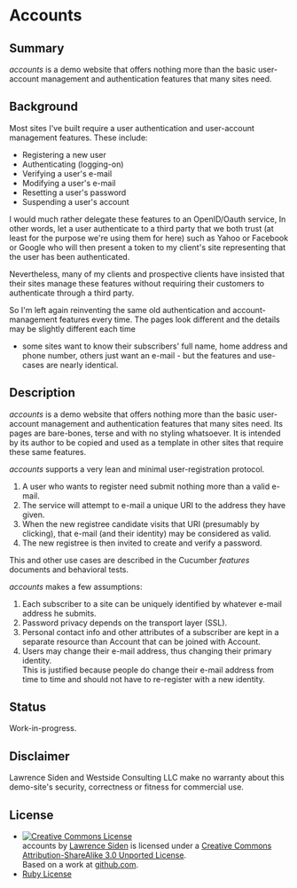 # Accounts

## Summary
*accounts* is a demo website that offers nothing more than the basic user-account management
and authentication features that many sites need.

## Background

Most sites I've built require a user authentication and user-account management features.
These include:
* Registering a new user
* Authenticating (logging-on)
* Verifying a user's e-mail
* Modifying a user's e-mail
* Resetting a user's password
* Suspending a user's account

I would much rather delegate these features to an OpenID/Oauth service,
In other words, let a user authenticate to a third party that we both trust 
(at least for the purpose we're using them for here)
such as Yahoo or Facebook or Google 
who will then present a token to my client's site representing that the user has been authenticated.

Nevertheless, many of my clients and prospective clients have insisted that
their sites manage these features without requiring their customers to authenticate through a third party.

So I'm left again reinventing the same old authentication and account-management features every time.
The pages look different and the details may be slightly different each time
- some sites want to know their subscribers' full name, home address and phone number,
others just want an e-mail -
but the features and use-cases are nearly identical.

## Description
*accounts* is a demo website that offers nothing more than the 
basic user-account management and authentication features that many sites need.
Its pages are bare-bones, terse and with no styling whatsoever.
It is intended by its author 
to be copied and used as a template in other sites that require these same features.

*accounts* supports a very lean and minimal user-registration protocol.

1. A user who wants to register need submit nothing more than a valid e-mail.
1. The service will attempt to e-mail a unique URI to the address they have given.
1. When the new registree candidate visits that URI (presumably by clicking),
that e-mail (and their identity) may be considered as valid.
1. The new registree is then invited to create and verify a password.

This and other use cases are described in the Cucumber *features* documents and behavioral tests.

*accounts* makes a few assumptions:

1. Each subscriber to a site can be uniquely identified by whatever e-mail address he submits.
1. Password privacy depends on the transport layer (SSL).
1. Personal contact info and other attributes of a subscriber 
are kept in a separate resource than Account that can be joined with Account.
1. Users may change their e-mail address, thus changing their primary identity.  
This is justified because people do change their e-mail address from time to time 
and should not have to re-register with a new identity.

## Status
Work-in-progress.

## Disclaimer

Lawrence Siden and Westside Consulting LLC 
make no warranty about this demo-site's security, correctness or fitness for commercial use.

## License
* <a rel="license" href="http://creativecommons.org/licenses/by-sa/3.0/"><img alt="Creative Commons License" style="border-width:0" src="http://i.creativecommons.org/l/by-sa/3.0/88x31.png" /></a><br /><span xmlns:dct="http://purl.org/dc/terms/" href="http://purl.org/dc/dcmitype/Text" property="dct:title" rel="dct:type">accounts</span> by <a xmlns:cc="http://creativecommons.org/ns#" href="http://westside-consulting.com/" property="cc:attributionName" rel="cc:attributionURL">Lawrence Siden</a> is licensed under a <a rel="license" href="http://creativecommons.org/licenses/by-sa/3.0/">Creative Commons Attribution-ShareAlike 3.0 Unported License</a>.<br />Based on a work at <a xmlns:dct="http://purl.org/dc/terms/" href="https://github.com/lsiden" rel="dct:source">github.com</a>.
* [Ruby License](http://www.ruby-lang.org/en/LICENSE.txt)
